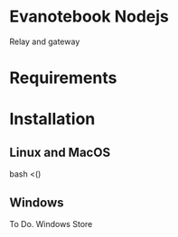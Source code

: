 # Evanotebook Nodejs
Relay and gateway

# Requirements

# Installation
## Linux and MacOS
bash <()

## Windows
To Do.
Windows Store
